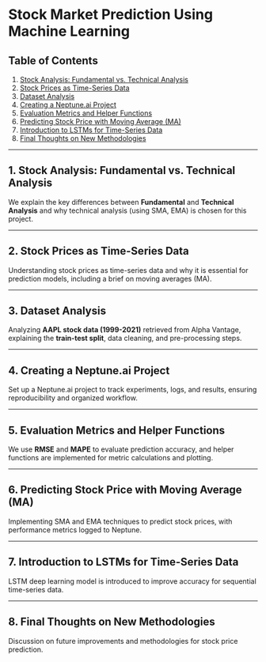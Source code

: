 # Stock Market Prediction Using Machine Learning

## Table of Contents
1. [Stock Analysis: Fundamental vs. Technical Analysis](#stock-analysis-fundamental-vs-technical-analysis)
2. [Stock Prices as Time-Series Data](#stock-prices-as-time-series-data)
3. [Dataset Analysis](#dataset-analysis)
4. [Creating a Neptune.ai Project](#creating-a-neptuneai-project)
5. [Evaluation Metrics and Helper Functions](#evaluation-metrics-and-helper-functions)
6. [Predicting Stock Price with Moving Average (MA)](#predicting-stock-price-with-moving-average-ma)
7. [Introduction to LSTMs for Time-Series Data](#introduction-to-lstms-for-time-series-data)
8. [Final Thoughts on New Methodologies](#final-thoughts-on-new-methodologies)

---

## 1. Stock Analysis: Fundamental vs. Technical Analysis
We explain the key differences between **Fundamental** and **Technical Analysis** and why technical analysis (using SMA, EMA) is chosen for this project.

---

## 2. Stock Prices as Time-Series Data
Understanding stock prices as time-series data and why it is essential for prediction models, including a brief on moving averages (MA).

---

## 3. Dataset Analysis
Analyzing **AAPL stock data (1999-2021)** retrieved from Alpha Vantage, explaining the **train-test split**, data cleaning, and pre-processing steps.

---

## 4. Creating a Neptune.ai Project
Set up a Neptune.ai project to track experiments, logs, and results, ensuring reproducibility and organized workflow.

---

## 5. Evaluation Metrics and Helper Functions
We use **RMSE** and **MAPE** to evaluate prediction accuracy, and helper functions are implemented for metric calculations and plotting.

---

## 6. Predicting Stock Price with Moving Average (MA)
Implementing SMA and EMA techniques to predict stock prices, with performance metrics logged to Neptune.

---

## 7. Introduction to LSTMs for Time-Series Data
LSTM deep learning model is introduced to improve accuracy for sequential time-series data.

---

## 8. Final Thoughts on New Methodologies
Discussion on future improvements and methodologies for stock price prediction.
